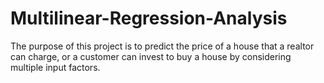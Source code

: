 # Multilinear-Regression-Analysis
The purpose of this project is to predict the price of a house that a realtor can charge, or a customer can invest to buy a house by considering multiple input factors.
